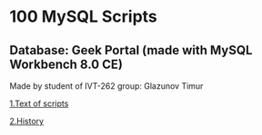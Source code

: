 # 100 MySQL Scripts 
## Database: Geek Portal (made with MySQL Workbench 8.0 CE)

Made by student of IVT-262 group:
Glazunov Timur

[1.Text of scripts](https://github.com/Tamerlan91011/1620132876139--127.0.0.1-3306-geek_portal/blob/master/geek_portal.sql)

[2.History](https://github.com/Tamerlan91011/1620132876139--127.0.0.1-3306-geek_portal/commits/master/geek_portal.sql)

